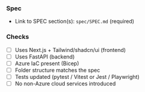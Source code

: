 ### Spec
- Link to SPEC section(s): `spec/SPEC.md` (required)

### Checks
- [ ] Uses Next.js + Tailwind/shadcn/ui (frontend)
- [ ] Uses FastAPI (backend)
- [ ] Azure IaC present (Bicep)
- [ ] Folder structure matches the spec
- [ ] Tests updated (pytest / Vitest or Jest / Playwright)
- [ ] No non-Azure cloud services introduced
